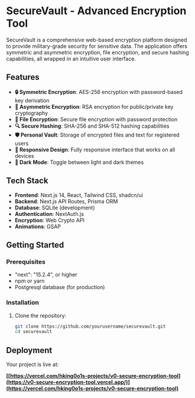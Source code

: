 
# SecureVault - Advanced Encryption Tool

SecureVault is a comprehensive web-based encryption platform designed to provide military-grade security for sensitive data. The application offers symmetric and asymmetric encryption, file encryption, and secure hashing capabilities, all wrapped in an intuitive user interface.

## Features

- **🔒 Symmetric Encryption**: AES-256 encryption with password-based key derivation
- **🔑 Asymmetric Encryption**: RSA encryption for public/private key cryptography
- **📁 File Encryption**: Secure file encryption with password protection
- **🔍 Secure Hashing**: SHA-256 and SHA-512 hashing capabilities
- **🛡️ Personal Vault**: Storage of encrypted files and text for registered users
- **📱 Responsive Design**: Fully responsive interface that works on all devices
- **🌙 Dark Mode**: Toggle between light and dark themes

## Tech Stack

- **Frontend**: Next.js 14, React, Tailwind CSS, shadcn/ui
- **Backend**: Next.js API Routes, Prisma ORM
- **Database**: SQLite (development)
- **Authentication**: NextAuth.js
- **Encryption**: Web Crypto API
- **Animations**: GSAP

## Getting Started

### Prerequisites

- "next": "15.2.4", or higher
- npm or yarn
- Postgresql database (for production)

### Installation

1. Clone the repository:
   ```bash
   git clone https://github.com/yourusername/securevault.git
   cd securevault


## Deployment

Your project is live at:

**[[https://vercel.com/hking0o1s-projects/v0-secure-encryption-tool](https://v0-secure-encryption-tool.vercel.app/)](https://vercel.com/hking0o1s-projects/v0-secure-encryption-tool)**

